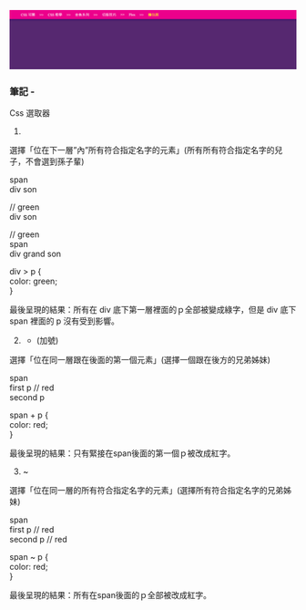 ![圖文互動卡片](./L9.png "麵包屑")

### 筆記 -

Css 選取器

1. >

選擇「位在下一層”內”所有符合指定名字的元素」(所有所有符合指定名字的兒子，不會選到孫子輩)

span\
  div son</p> // green\
  div son</p> // green\
  span\
    div grand son

div > p {\
color: green;\
}

最後呈現的結果：所有在 div 底下第一層裡面的ｐ全部被變成綠字，但是 div 底下 span 裡面的 p 沒有受到影響。

2. + (加號) 

選擇「位在同一層跟在後面的第一個元素」(選擇一個跟在後方的兄弟姊妹)

span\
  first p // red\
  second p

span + p {\
  color: red;\
}

最後呈現的結果：只有緊接在span後面的第一個ｐ被改成紅字。

3. ~

選擇「位在同一層的所有符合指定名字的元素」(選擇所有符合指定名字的兄弟姊妹)

span\
  first p // red\
  second p // red

span ~ p {\
  color: red;\
}

最後呈現的結果：所有在span後面的ｐ全部被改成紅字。
